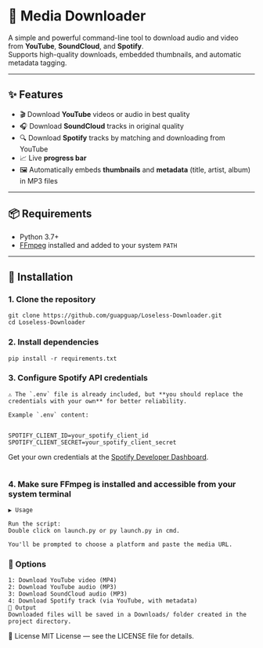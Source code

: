 # 🎵 Media Downloader

A simple and powerful command-line tool to download audio and video from **YouTube**, **SoundCloud**, and **Spotify**.  
Supports high-quality downloads, embedded thumbnails, and automatic metadata tagging.

---

## ✨ Features

- 🎬 Download **YouTube** videos or audio in best quality
- 🎧 Download **SoundCloud** tracks in original quality
- 🔍 Download **Spotify** tracks by matching and downloading from YouTube
- 📈 Live **progress bar**
- 🖼️ Automatically embeds **thumbnails** and **metadata** (title, artist, album) in MP3 files

---

## 📦 Requirements

- Python 3.7+
- [FFmpeg](https://ffmpeg.org/) installed and added to your system `PATH`

---

## 🚀 Installation

### 1. Clone the repository
```
git clone https://github.com/guapguap/Loseless-Downloader.git
cd Loseless-Downloader
```
### 2. Install dependencies
```
pip install -r requirements.txt
```
### 3. Configure Spotify API credentials
```
⚠️ The `.env` file is already included, but **you should replace the credentials with your own** for better reliability.

Example `.env` content:


SPOTIFY_CLIENT_ID=your_spotify_client_id
SPOTIFY_CLIENT_SECRET=your_spotify_client_secret
```
Get your own credentials at the [Spotify Developer Dashboard](https://developer.spotify.com/dashboard/applications).
```
```
### 4. Make sure FFmpeg is installed and accessible from your system terminal
```
▶️ Usage

Run the script:
Double click on launch.py or py launch.py in cmd.

You'll be prompted to choose a platform and paste the media URL.
```
### 🧭 Options
```
1: Download YouTube video (MP4)
2: Download YouTube audio (MP3)
3: Download SoundCloud audio (MP3)
4: Download Spotify track (via YouTube, with metadata)
📁 Output
Downloaded files will be saved in a Downloads/ folder created in the project directory.
```
📄 License
MIT License — see the LICENSE file for details.
